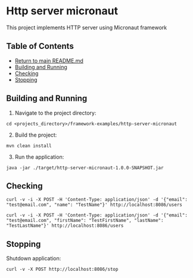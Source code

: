 # Http server micronaut

This project implements HTTP server using Micronaut framework

## Table of Contents

* [Return to main README.md](../README.md#project-framework-examples)
* [Building and Running](#building-and-running)
* [Checking](#checking)
* [Stopping](#stopping)

## Building and Running

1. Navigate to the project directory:

```
cd <projects_directory>/framework-examples/http-server-micronaut
```

2. Build the project:

```
mvn clean install
```

3. Run the application:

```
java -jar ./target/http-server-micronaut-1.0.0-SNAPSHOT.jar
```

## Checking

```
curl -v -i -X POST -H 'Content-Type: application/json' -d '{"email": "test@email.com", "name": "TestName"}' http://localhost:8086/users
```

```
curl -v -i -X POST -H 'Content-Type: application/json' -d '{"email": "test@email.com", "firstName": "TestFirstName", "lastName": "TestLastName"}' http://localhost:8086/users
```

## Stopping

Shutdown application:

```
curl -v -X POST http://localhost:8086/stop
```